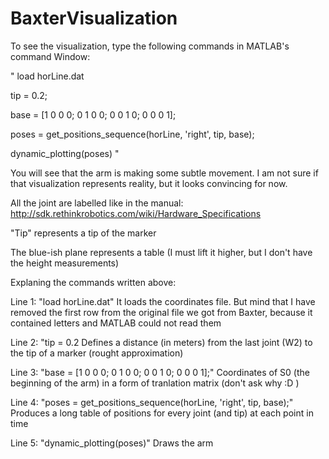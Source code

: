 # BaxterVisualization

To see the visualization, type the following commands in MATLAB's command Window:

"
load horLine.dat

tip = 0.2;

base = [1 0 0 0; 0 1 0 0; 0 0 1 0; 0 0 0 1];

poses = get_positions_sequence(horLine, 'right', tip, base);

dynamic_plotting(poses)
"

You will see that the arm is making some subtle movement.
I am not sure if that visualization represents reality, but it looks convincing for now.

All the joint are labelled like in the manual: http://sdk.rethinkrobotics.com/wiki/Hardware_Specifications

"Tip" represents a tip of the marker

The blue-ish plane represents a table (I must lift it higher, but I don't have the height measurements)



Explaning the commands written above:

Line 1: "load horLine.dat"
It loads the coordinates file. But mind that I have removed the first row from the original file
we got from Baxter, because it contained letters and MATLAB could not read them

Line 2: "tip = 0.2
Defines a distance (in meters) from the last joint (W2) to the tip of a marker (rought approximation)

Line 3: "base = [1 0 0 0; 0 1 0 0; 0 0 1 0; 0 0 0 1];"
Coordinates of S0 (the beginning of the arm) in a form of tranlation matrix (don't ask why :D )

Line 4: "poses = get_positions_sequence(horLine, 'right', tip, base);"
Produces a long table of positions for every joint (and tip) at each point in time

Line 5: "dynamic_plotting(poses)"
Draws the arm
